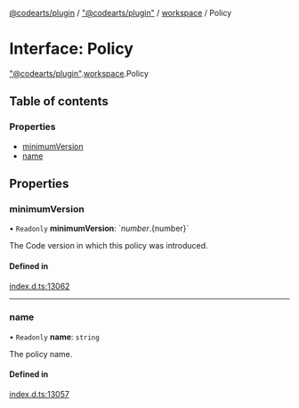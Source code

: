 [@codearts/plugin](../README.md) / ["@codearts/plugin"](../modules/_codearts_plugin_.md) / [workspace](../modules/codearts_plugin_.workspace.md) / Policy

# Interface: Policy

["@codearts/plugin"](../modules/_codearts_plugin_.md).[workspace](../modules/codearts_plugin_.workspace.md).Policy

## Table of contents

### Properties

- [minimumVersion](codearts_plugin_.workspace.Policy.md#minimumversion)
- [name](codearts_plugin_.workspace.Policy.md#name)

## Properties

### minimumVersion

• `Readonly` **minimumVersion**: \`${number}.${number}\`

The Code version in which this policy was introduced.

#### Defined in

[index.d.ts:13062](https://github.com/xyz-fish/cloudide-plugin-api/blob/9927cd6/index.d.ts#L13062)

___

### name

• `Readonly` **name**: `string`

The policy name.

#### Defined in

[index.d.ts:13057](https://github.com/xyz-fish/cloudide-plugin-api/blob/9927cd6/index.d.ts#L13057)
